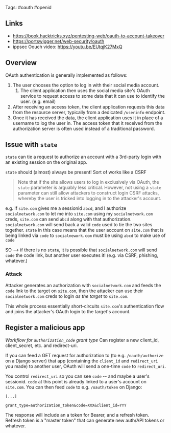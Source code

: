 Tags: #oauth #openid

## Links
- https://book.hacktricks.xyz/pentesting-web/oauth-to-account-takeover
- https://portswigger.net/web-security/oauth
- ippsec Oouch video: https://youtu.be/EUtqjK27MxQ

## Overview
OAuth authentication is generally implemented as follows:
1.  The user chooses the option to log in with their social media account. 
	1.  The client application then uses the social media site's OAuth service to request access to some data that it can use to identify the user. (e.g. email)
2.  After receiving an access token, the client application requests this data from the resource server, typically from a dedicated `/userinfo` endpoint.
3.  Once it has received the data, the client application uses it in place of a username to log the user in. The access token that it received from the authorization server is often used instead of a traditional password.

## Issue with `state`
`state` can tie a request to authorize an account with a 3rd-party login with an existing session on the original app.

`state` should (almost) always be present! Sort of works like a CSRF
> Note that if the site allows users to log in exclusively via OAuth, the `state` parameter is arguably less critical. However, not using a `state` parameter can still allow attackers to construct login CSRF attacks, whereby the user is tricked into logging in to the attacker's account.

e.g. if `site.com` gives me a sessionid `abcd`, and I authorize `socialnetwork.com` to let me into `site.com` using my `socialnetwork.com` creds, `site.com` can send `abcd` along with that authorization.
`socialnetwork.com` will send back a valid `code` used to tie the two sites together. 
`state` in this case means that the user account on `site.com` that is being linked via `code` to `socialnework.com` must be using `abcd` to make use of `code`

SO --> if there is no `state`, it is possible that `socialnetwork.com` will send `code` the code link, but another user executes it! (e.g. via CSRF, phishing, whatever.)
### Attack
Attacker generates an authorization with `socialnetwork.com` and feeds the `code` link to the target on `site.com`, then the attacker can use their `socialnetwork.com` creds to login _as the target_ to `site.com`. 

This whole process essentially short-circuits `site.com`'s authentication flow and joins the attacker's OAuth login to the target's account.


## Register a malicious app
_Workflow for `authorization_code` grant type_
Can register a new client_id, client_secret, etc. and redirect-uri. 

If you can feed a GET request for authorization to (to e.g. `/oauth/authorize` on a Django server) that app (containing the `client_id` and `redirect_uri` you made) to another user, OAuth will send a one-time `code` to `redirect_uri`. 

You control `redirect_uri` so you can see `code` -- and maybe a user's sessionid.
`code` at this point is already linked to a user's account on `site.com`. You can then feed `code` to e.g. `/oauth/token` on Django:

```POST /oauth/token
[...]

grant_type=authorization_token&code=XXX&client_id=YYY
```

The response will include an a token for Bearer, and a refresh token. Refresh token is a "master token" that can generate new auth/API tokens or whatever.


